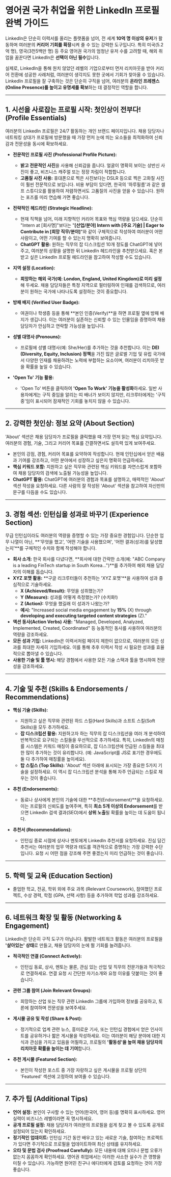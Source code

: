 # 영어권 국가 취업을 위한 LinkedIn 프로필 완벽 가이드

LinkedIn은 단순히 이력서를 올리는 플랫폼을 넘어, 전 세계 **10억 명 이상의 유저**가 활동하며 여러분의 **커리어 기회를 확장**시켜 줄 수 있는 강력한 도구입니다. 특히 미국(5.2억 명), 영국(3천5백만 명) 등 주요 영어권 국가의 엄청난 유저 수를 고려할 때, 해외 취업을 꿈꾼다면 LinkedIn은 **선택이 아닌 필수**입니다.

실제로, LinkedIn을 통해 원치 않았던 레벨의 기업으로부터 먼저 리치아웃을 받아 커리어 전환에 성공한 사례처럼, 여러분이 생각지도 못한 곳에서 기회가 찾아올 수 있습니다. LinkedIn 프로필을 잘 구축하는 것은 단순히 구직을 넘어, 여러분의 **온라인 프레젠스(Online Presence)를 높이고 유명세를 확보**하는 데 결정적인 역할을 합니다.

---

## 1. 시선을 사로잡는 프로필 시작: 첫인상이 전부다! (Profile Essentials)

여러분의 LinkedIn 프로필은 24/7 활동하는 개인 브랜드 페이지입니다. 채용 담당자나 네트워킹 상대가 프로필에 방문했을 때 가장 먼저 눈에 띄는 요소들을 최적화하여 신뢰감과 전문성을 동시에 확보하세요.

* **전문적인 프로필 사진 (Professional Profile Picture):**
    * **밝고 전문적인 사진**을 사용해 신뢰감을 줍니다. 얼굴이 명확히 보이는 상반신 사진이 좋고, 비즈니스 캐주얼 또는 정장 차림이 적합합니다.
    * **고품질 사진 사용:** 휴대폰으로 찍은 사진보다는 DSLR 등으로 찍은 고화질 사진이 훨씬 전문적으로 보입니다. 비용 부담이 있다면, 한국의 '하루필름'과 같은 셀프 스튜디오를 활용하여 저렴하면서도 고품질의 사진을 얻을 수 있습니다. 원하는 포즈를 미리 연습해 가면 좋습니다.

* **전략적인 헤드라인 (Strategic Headline):**
    * 현재 직책을 넘어, 미래 지향적인 커리어 목표와 핵심 역량을 담으세요. 단순히 "Intern at [회사명]"보다는 "**[산업/분야] Intern with [주요 기술] | Eager to Contribute in [희망 직무/분야]**"와 같이 구체적으로 작성하여 여러분이 어떤 사람이고, 어떤 기여를 할 수 있는지 명확히 보여줍니다.
    * **ChatGPT 활용:** 원하는 직무의 잡 디스크립션 10개 정도를 ChatGPT에 넣어주고, 여러분의 상황을 설명한 뒤 LinkedIn 헤드라인을 추천받으세요. 혹은 본받고 싶은 LinkedIn 프로필 헤드라인을 참고하여 작성할 수도 있습니다.

* **지역 설정 (Location):**
    * **희망하는 해외 국가(예: London, England, United Kingdom)로 미리 설정**해 두세요. 채용 담당자들은 특정 지역으로 필터링하여 인재를 검색하므로, 여러분이 원하는 국가에 나타나도록 설정하는 것이 중요합니다.

* **방패 배지 (Verified User Badge):**
    * 여권이나 학생증 등을 통해 **본인 인증(Verify)**을 하면 프로필 옆에 방패 배지가 생깁니다. 이는 여러분이 실존하는 신뢰할 수 있는 인물임을 증명하여 채용 담당자가 안심하고 연락할 가능성을 높입니다.

* **성별 대명사 (Pronouns):**
    * 프로필에 성별 대명사(예: She/Her)를 추가하는 것을 추천합니다. 이는 **DEI (Diversity, Equity, Inclusion) 정책**을 가진 많은 글로벌 기업 및 유럽 국가에서 다양한 인재를 채용하려는 노력에 부합하는 요소이며, 여러분이 리치아웃 받을 확률을 높일 수 있습니다.

* **'Open To' 기능 활용:**
    * 'Open To' 버튼을 클릭하여 **'Open To Work' 기능을 활성화**하세요. 일반 사용자에게는 구직 중임을 알리는 띠 배너가 보이지 않지만, 리크루터에게는 '구직 중'임이 표시되어 잠재적인 기회를 놓치지 않을 수 있습니다.

---

## 2. 강력한 첫인상: 정보 요약 (About Section)

'About' 섹션은 채용 담당자가 프로필을 클릭했을 때 가장 먼저 읽는 핵심 요약입니다. 여러분의 경험, 기술, 그리고 커리어 목표를 간결하면서도 설득력 있게 보여주세요.

* 본인의 강점, 경험, 커리어 목표를 요약하여 작성합니다. 현재 인턴십에서 얻은 배움과 기여를 강조하고, 어떤 분야에서 성장하고 싶은지 명확히 언급하세요.
* **핵심 키워드 포함:** 지원하고 싶은 직무와 관련된 핵심 키워드를 자연스럽게 포함하여 채용 담당자의 검색에 노출될 가능성을 높입니다.
* **ChatGPT 활용:** ChatGPT에 여러분의 경험과 목표를 설명하고, 매력적인 'About' 섹션 작성을 요청하세요. 다른 사람의 잘 작성된 'About' 섹션을 참고하여 자신만의 문구를 다듬을 수도 있습니다.

---

## 3. 경험 섹션: 인턴십을 성과로 바꾸기 (Experience Section)

무급 인턴십이라도 여러분의 역량을 증명할 수 있는 가장 중요한 경험입니다. 단순한 업무 나열이 아닌, **'무엇을 했고', '어떤 기술을 사용했으며', '어떤 결과(성과)를 달성했는지'**를 구체적인 수치와 함께 작성해야 합니다.

* **회사 소개:** 한국 회사를 다녔다면, **회사에 대한 간략한 소개(예: "ABC Company is a leading FinTech startup in South Korea...")**를 추가하여 해외 채용 담당자의 이해를 돕습니다.
* **XYZ 포맷 활용:** **구글 리크루터들이 추천하는 'XYZ 포맷'**을 사용하여 성과 중심적으로 기술하세요.
    * **X (Achieved/Result):** 무엇을 성취했는가?
    * **Y (Measure):** 성과를 어떻게 측정했는가? (수치화!)
    * **Z (Action):** 무엇을 했길래 이 성과가 나왔는가?
    * **예시:** "Increased social media engagement by **15%** (X) through **developing and executing targeted content strategies** (Z)."
* **액션 동사(Action Verbs) 사용:** "Managed, Developed, Analyzed, Implemented, Created, Coordinated" 등 능동적인 동사를 사용하여 여러분의 역량을 강조하세요.
* **모든 성과 기입:** LinkedIn은 이력서처럼 페이지 제한이 없으므로, 여러분의 모든 성과를 최대한 자세히 기입하세요. 이를 통해 추후 이력서 작성 시 필요한 성과를 효율적으로 뽑아낼 수 있습니다.
* **사용한 기술 및 툴 명시:** 해당 경험에서 사용한 모든 기술 스택과 툴을 명시하여 전문성을 강조하세요.

---

## 4. 기술 및 추천 (Skills & Endorsements / Recommendations)

* **핵심 기술 (Skills):**
    * 지원하고 싶은 직무와 관련된 하드 스킬(Hard Skills)과 소프트 스킬(Soft Skills)을 모두 추가하세요.
    * **잡 디스크립션 활용:** 지원하고자 하는 직무의 잡 디스크립션을 여러 개 분석하여 반복적으로 요구되는 스킬들을 우선적으로 추가하세요. 특히, LinkedIn의 매칭률 시스템은 키워드 매칭이 중요하므로, 잡 디스크립션에 언급된 스킬들을 최대한 많이 추가하는 것이 유리합니다. (예: JavaScript를 JS로 표기한 경우에도 둘 다 추가하여 매칭률을 높이세요).
    * **탑 스킬스 (Top Skills):** 'About' 섹션 아래에 표시되는 가장 중요한 5가지 기술을 설정하세요. 이 역시 잡 디스크립션 분석을 통해 자주 언급되는 스킬로 채우는 것이 좋습니다.

* **추천 (Endorsements):**
    * 동료나 상사에게 본인의 기술에 대한 **추천(Endorsement)**을 요청하세요. 이는 프로필의 신뢰도를 높여주며, 특히 **최소 5개 이상의 Endorsement**를 받으면 LinkedIn 검색 결과(SEO)에서 **상위 노출**될 확률을 높이는 데 도움이 됩니다.

* **추천서 (Recommendations):**
    * 인턴십 종료 시점에 상사나 멘토에게 LinkedIn 추천서를 요청하세요. 진심 담긴 추천서는 여러분의 업무 역량과 태도를 객관적으로 증명하는 가장 강력한 수단입니다. 요청 시 어떤 점을 강조해 주면 좋겠는지 미리 언급하는 것이 좋습니다.

---

## 5. 학력 및 교육 (Education Section)

* 졸업한 학교, 전공, 학위 외에 주요 과목 (Relevant Coursework), 참여했던 프로젝트, 수상 경력, 학점 (GPA, 선택 사항) 등을 추가하여 학업 성과를 강조하세요.

---

## 6. 네트워크 확장 및 활동 (Networking & Engagement)

LinkedIn은 단순히 구직 도구가 아닙니다. 활발한 네트워크 활동은 여러분의 프로필을 **'살아있는' 상태**로 만들고, 채용 담당자의 눈에 띌 기회를 늘려줍니다.

* **적극적인 연결 (Connect Actively):**
    * 인턴십 동료, 상사, 멘토는 물론, 관심 있는 산업 및 직무의 전문가들과 적극적으로 연결하세요. 연결 요청 시 간단한 자기소개와 요청 이유를 덧붙이는 것이 좋습니다.

* **관련 그룹 참여 (Join Relevant Groups):**
    * 희망하는 산업 또는 직무 관련 LinkedIn 그룹에 가입하여 정보를 공유하고, 토론에 참여하며 전문성을 보여주세요.

* **게시물 공유 및 작성 (Share & Post):**
    * 정기적으로 업계 관련 뉴스, 흥미로운 기사, 또는 인턴십 경험에서 얻은 인사이트를 공유하거나 짧은 게시물을 작성하세요. 이는 여러분이 해당 분야에 대한 지식과 관심을 가지고 있음을 어필하고, 프로필의 **'활동성'을 높여 채용 담당자의 리치아웃 확률을 높이는 데 기여**합니다.

* **추천 게시물 (Featured Section):**
    * 본인이 작성한 포스트 중 가장 자랑하고 싶은 게시물을 프로필 상단의 'Featured' 섹션에 고정하여 보여줄 수 있습니다.

---

## 7. 추가 팁 (Additional Tips)

* **언어 설정:** 본인이 구사할 수 있는 언어(한국어, 영어 등)를 명확히 표시하세요. 영어 실력이 비즈니스 레벨이라면 꼭 명시하세요.
* **공개 프로필 설정:** 채용 담당자가 여러분의 프로필을 쉽게 찾고 볼 수 있도록 공개로 설정되어 있는지 확인하세요.
* **정기적인 업데이트:** 인턴십 기간 동안 배우고 있는 새로운 기술, 참여하는 프로젝트가 있다면 주기적으로 프로필을 업데이트하여 최신 상태를 유지하세요.
* **오타 및 문법 검사 (Proofread Carefully):** 모든 내용에 대해 오타나 문법 오류가 없는지 꼼꼼하게 확인하세요. 영어권 취업에서는 이러한 사소한 실수가 큰 영향을 미칠 수 있습니다. 가능하면 원어민 친구나 에디터에게 검토를 요청하는 것이 가장 좋습니다.
